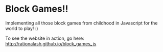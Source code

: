 Block Games!!
==============

Implementing all those block games from childhood in Javascript for the world to play! :)


To see the website in action, go here: http://rationalash.github.io/block_games_js
